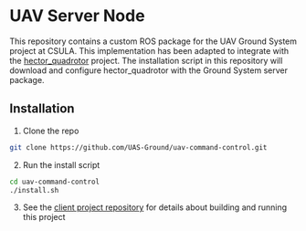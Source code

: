 # UAV Server Node

This repository contains a custom ROS package for the UAV Ground System project at CSULA. This implementation has been adapted to integrate with the [hector_quadrotor](https://github.com/tu-darmstadt-ros-pkg/hector_quadrotor.git) project. The installation script in this repository will download and configure hector_quadrotor with the Ground System server package.

## Installation

1. Clone the repo
```bash
git clone https://github.com/UAS-Ground/uav-command-control.git
```
2. Run the install script
```bash
cd uav-command-control
./install.sh
```

3. See the [client project repository](https://github.com/UAS-Ground/front) for details about building and running this project